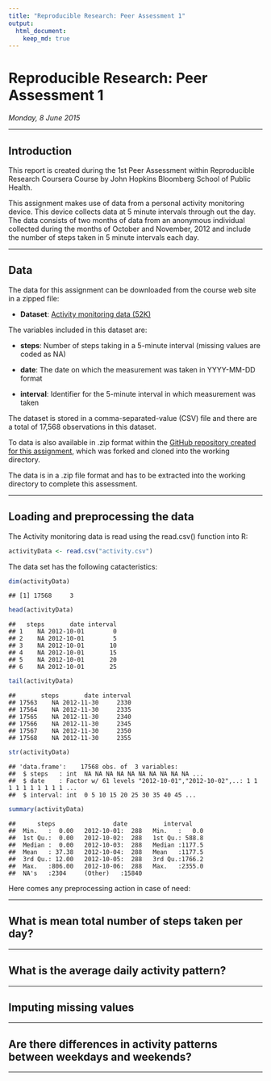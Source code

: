 ```yaml
---
title: "Reproducible Research: Peer Assessment 1"
output: 
  html_document:
    keep_md: true
---
```


# Reproducible Research: Peer Assessment 1  

*Monday, 8 June 2015*

-------------------------------------------------------------------------------

## Introduction

This report is created during the 1st Peer Assessment within Reproducible Research Coursera Course by John Hopkins Bloomberg School of Public Health.

This assignment makes use of data from a personal activity monitoring device.
This device collects data at 5 minute intervals through out the day. The data
consists of two months of data from an anonymous individual collected during
the months of October and November, 2012 and include the number of steps
taken in 5 minute intervals each day.

-------------------------------------------------------------------------------

## Data
The data for this assignment can be downloaded from the course web site in a zipped file:

- **Dataset**: [Activity monitoring data (52K)](https://d396qusza40orc.cloudfront.net/repdata%2Fdata%2Factivity.zip)

The variables included in this dataset are:

- **steps**: Number of steps taking in a 5-minute interval (missing values are
coded as NA)

- **date**: The date on which the measurement was taken in YYYY-MM-DD
format

- **interval**: Identifier for the 5-minute interval in which measurement was
taken

The dataset is stored in a comma-separated-value (CSV) file and there are a
total of 17,568 observations in this dataset.

To data is also available in .zip format within the [GitHub repository created for this assignment](http://github.com/rdpeng/RepData_PeerAssessment1), which was forked and cloned into the working directory.

The data is in a .zip file format and has to be extracted into the working directory to complete this assessment.

-------------------------------------------------------------------------------

## Loading and preprocessing the data

The Activity monitoring data is read using the read.csv() function into R:


```r
activityData <- read.csv("activity.csv")
```
The data set has the following catacteristics:

```r
dim(activityData)
```

```
## [1] 17568     3
```

```r
head(activityData)
```

```
##   steps       date interval
## 1    NA 2012-10-01        0
## 2    NA 2012-10-01        5
## 3    NA 2012-10-01       10
## 4    NA 2012-10-01       15
## 5    NA 2012-10-01       20
## 6    NA 2012-10-01       25
```

```r
tail(activityData)
```

```
##       steps       date interval
## 17563    NA 2012-11-30     2330
## 17564    NA 2012-11-30     2335
## 17565    NA 2012-11-30     2340
## 17566    NA 2012-11-30     2345
## 17567    NA 2012-11-30     2350
## 17568    NA 2012-11-30     2355
```

```r
str(activityData)
```

```
## 'data.frame':	17568 obs. of  3 variables:
##  $ steps   : int  NA NA NA NA NA NA NA NA NA NA ...
##  $ date    : Factor w/ 61 levels "2012-10-01","2012-10-02",..: 1 1 1 1 1 1 1 1 1 1 ...
##  $ interval: int  0 5 10 15 20 25 30 35 40 45 ...
```

```r
summary(activityData)
```

```
##      steps                date          interval     
##  Min.   :  0.00   2012-10-01:  288   Min.   :   0.0  
##  1st Qu.:  0.00   2012-10-02:  288   1st Qu.: 588.8  
##  Median :  0.00   2012-10-03:  288   Median :1177.5  
##  Mean   : 37.38   2012-10-04:  288   Mean   :1177.5  
##  3rd Qu.: 12.00   2012-10-05:  288   3rd Qu.:1766.2  
##  Max.   :806.00   2012-10-06:  288   Max.   :2355.0  
##  NA's   :2304     (Other)   :15840
```

Here comes any preprocessing action in case of need:

-------------------------------------------------------------------------------

## What is mean total number of steps taken per day?

-------------------------------------------------------------------------------

## What is the average daily activity pattern?

-------------------------------------------------------------------------------

## Imputing missing values

-------------------------------------------------------------------------------

## Are there differences in activity patterns between weekdays and weekends?

-------------------------------------------------------------------------------
